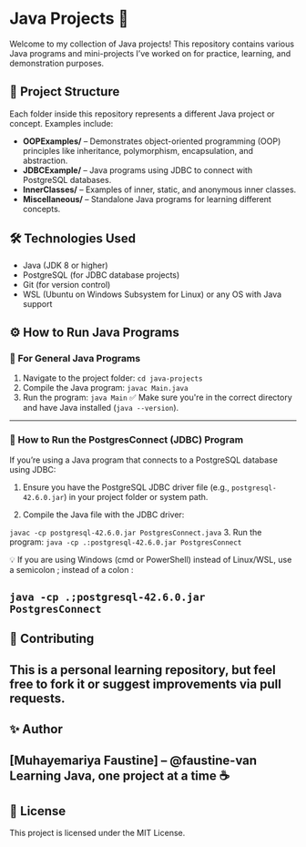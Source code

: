 # Java Projects 🚀

Welcome to my collection of Java projects! This repository contains various Java programs and mini-projects I’ve worked on for practice, learning, and demonstration purposes.

## 📁 Project Structure

Each folder inside this repository represents a different Java project or concept. Examples include:

- **OOPExamples/** – Demonstrates object-oriented programming (OOP) principles like inheritance, polymorphism, encapsulation, and abstraction.
- **JDBCExample/** – Java programs using JDBC to connect with PostgreSQL databases.
- **InnerClasses/** – Examples of inner, static, and anonymous inner classes.
- **Miscellaneous/** – Standalone Java programs for learning different concepts.

## 🛠️ Technologies Used

- Java (JDK 8 or higher)
- PostgreSQL (for JDBC database projects)
- Git (for version control)
- WSL (Ubuntu on Windows Subsystem for Linux) or any OS with Java support

## ⚙️ How to Run Java Programs
### 🔹 For General Java Programs

1. Navigate to the project folder:
   `cd java-projects`
2. Compile the Java program:
    `javac Main.java`
3. Run the program:
    `java Main`
✅ Make sure you're in the correct directory and have Java installed (`java --version`).
---
### 🐘 How to Run the PostgresConnect (JDBC) Program
If you’re using a Java program that connects to a PostgreSQL database using JDBC:

1. Ensure you have the PostgreSQL JDBC driver file (e.g., `postgresql-42.6.0.jar`) in your project folder or system path.

2. Compile the Java file with the JDBC driver:

`javac -cp postgresql-42.6.0.jar PostgresConnect.java`
3. Run the program:
`java -cp .:postgresql-42.6.0.jar PostgresConnect`

💡 If you are using Windows (cmd or PowerShell) instead of Linux/WSL, use a semicolon ; instead of a colon :

`java -cp .;postgresql-42.6.0.jar PostgresConnect`
---
## 🙌 Contributing
This is a personal learning repository, but feel free to fork it or suggest improvements via pull requests.
--- 
## ✨ Author
[Muhayemariya Faustine] – @faustine-van
Learning Java, one project at a time ☕
---
## 📜 License
This project is licensed under the MIT License.